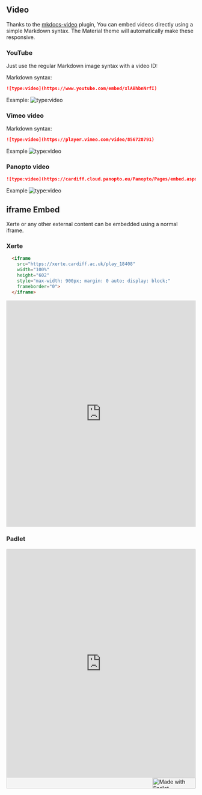 ## Video

Thanks to the [mkdocs-video](https://pypi.org/project/mkdocs-video/) plugin, You can embed videos directly using a simple Markdown syntax. The Material theme will automatically make these responsive. 

### YouTube

Just use the regular Markdown image syntax with a video ID:

Markdown syntax:
```markdown
![type:video](https://www.youtube.com/embed/xlABhbnNrfI)
```

Example:
![type:video](https://www.youtube.com/embed/xlABhbnNrfI)

### Vimeo video

Markdown syntax:
```markdown
![type:video](https://player.vimeo.com/video/856728791)
```

Example
![type:video](https://player.vimeo.com/video/856728791)


### Panopto video

```markdown
![type:video](https://cardiff.cloud.panopto.eu/Panopto/Pages/embed.aspx?id=d25a0b26-00c7-47f3-9e8e-aecf01555564&start=0)
```
Example
![type:video](https://cardiff.cloud.panopto.eu/Panopto/Pages/embed.aspx?id=d25a0b26-00c7-47f3-9e8e-aecf01555564&start=0)

## iframe Embed

Xerte or any other external content can be embedded using a normal iframe. 

### Xerte
```markdown
  <iframe 
    src="https://xerte.cardiff.ac.uk/play_18408"
    width="100%"
    height="602"
    style="max-width: 900px; margin: 0 auto; display: block;"
    frameborder="0">
  </iframe>
```

<iframe 
  src="https://xerte.cardiff.ac.uk/play_18408"
  width="100%"
  height="602"
  style="max-width: 900px; margin: 0 auto; display: block;"
  frameborder="0">
</iframe>


### Padlet

<div class="padlet-embed" style="border:1px solid rgba(0,0,0,0.1);border-radius:2px;box-sizing:border-box;overflow:hidden;position:relative;width:100%;background:#F4F4F4"><p style="padding:0;margin:0"><iframe src="https://padlet.com/embed/nwpkse87aww0sjd9" frameborder="0" allow="camera;microphone;geolocation" style="width:100%;height:608px;display:block;padding:0;margin:0"></iframe></p><div style="display:flex;align-items:center;justify-content:end;margin:0;height:28px"><a href="https://padlet.com?ref=embed" style="display:block;flex-grow:0;margin:0;border:none;padding:0;text-decoration:none" target="_blank"><div style="display:flex;align-items:center;"><img src="https://padlet.net/embeds/made_with_padlet_2022.png" width="114" height="28" style="padding:0;margin:0;background:0 0;border:none;box-shadow:none" alt="Made with Padlet"></div></a></div></div>
